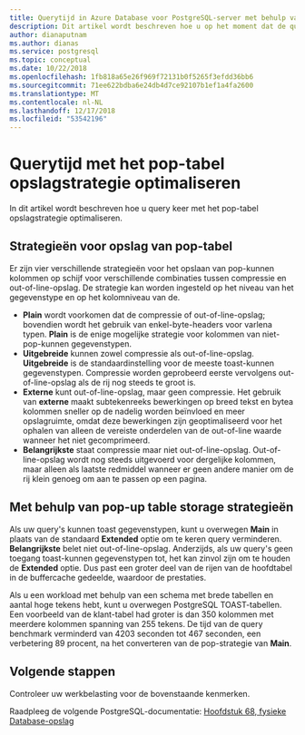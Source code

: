 ```yaml
---
title: Querytijd in Azure Database voor PostgreSQL-server met behulp van de pop-up tabel opslagstrategie optimaliseren
description: Dit artikel wordt beschreven hoe u op het moment dat de query met het pop tabel opslagstrategie in een Azure Database for PostgreSQL-server te optimaliseren.
author: dianaputnam
ms.author: dianas
ms.service: postgresql
ms.topic: conceptual
ms.date: 10/22/2018
ms.openlocfilehash: 1fb818a65e26f969f72131b0f5265f3efdd36bb6
ms.sourcegitcommit: 71ee622bdba6e24db4d7ce92107b1ef1a4fa2600
ms.translationtype: MT
ms.contentlocale: nl-NL
ms.lasthandoff: 12/17/2018
ms.locfileid: "53542196"
---
```

# <a name="optimizing-query-time-with-toast-table-storage-strategy"></a>Querytijd met het pop-tabel opslagstrategie optimaliseren 
In dit artikel wordt beschreven hoe u query keer met het pop-tabel opslagstrategie optimaliseren.

## <a name="toast-table-storage-strategies"></a>Strategieën voor opslag van pop-tabel
Er zijn vier verschillende strategieën voor het opslaan van pop-kunnen kolommen op schijf voor verschillende combinaties tussen compressie en out-of-line-opslag. De strategie kan worden ingesteld op het niveau van het gegevenstype en op het kolomniveau van de.
- **Plain** wordt voorkomen dat de compressie of out-of-line-opslag; bovendien wordt het gebruik van enkel-byte-headers voor varlena typen. **Plain** is de enige mogelijke strategie voor kolommen van niet-pop-kunnen gegevenstypen.
- **Uitgebreide** kunnen zowel compressie als out-of-line-opslag. **Uitgebreide** is de standaardinstelling voor de meeste toast-kunnen gegevenstypen. Compressie worden geprobeerd eerste vervolgens out-of-line-opslag als de rij nog steeds te groot is.
- **Externe** kunt out-of-line-opslag, maar geen compressie. Het gebruik van **externe** maakt subtekenreeks bewerkingen op breed tekst en bytea kolommen sneller op de nadelig worden beïnvloed en meer opslagruimte, omdat deze bewerkingen zijn geoptimaliseerd voor het ophalen van alleen de vereiste onderdelen van de out-of-line waarde wanneer het niet gecomprimeerd.
- **Belangrijkste** staat compressie maar niet out-of-line-opslag. Out-of-line-opslag wordt nog steeds uitgevoerd voor dergelijke kolommen, maar alleen als laatste redmiddel wanneer er geen andere manier om de rij klein genoeg om aan te passen op een pagina.

## <a name="using-toast-table-storage-strategies"></a>Met behulp van pop-up table storage strategieën
Als uw query's kunnen toast gegevenstypen, kunt u overwegen **Main** in plaats van de standaard **Extended** optie om te keren query verminderen. **Belangrijkste** belet niet out-of-line-opslag. Anderzijds, als uw query's geen toegang toast-kunnen gegevenstypen tot, het kan zinvol zijn om te houden de **Extended** optie. Dus past een groter deel van de rijen van de hoofdtabel in de buffercache gedeelde, waardoor de prestaties.

Als u een workload met behulp van een schema met brede tabellen en aantal hoge tekens hebt, kunt u overwegen PostgreSQL TOAST-tabellen. Een voorbeeld van de klant-tabel had groter is dan 350 kolommen met meerdere kolommen spanning van 255 tekens. De tijd van de query benchmark verminderd van 4203 seconden tot 467 seconden, een verbetering 89 procent, na het converteren van de pop-strategie van **Main**.

## <a name="next-steps"></a>Volgende stappen
Controleer uw werkbelasting voor de bovenstaande kenmerken. 

Raadpleeg de volgende PostgreSQL-documentatie: [Hoofdstuk 68, fysieke Database-opslag](https://www.postgresql.org/docs/current/storage-toast.html) 